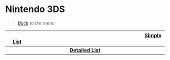 # Nintendo 3DS


> *[Back](../games.md) to the menu*

| <img width="430" height="1">[Simple List](3ds_list.md)<img width="430" height="1"> | 
| :---: |
| **[Detailed List](3ds_info_games.md)** |

